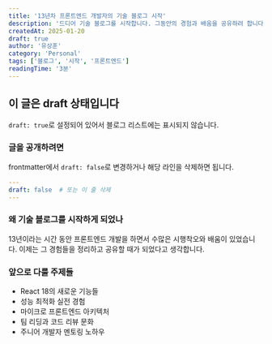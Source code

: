 ```yaml
---
title: '13년차 프론트엔드 개발자의 기술 블로그 시작'
description: '드디어 기술 블로그를 시작합니다. 그동안의 경험과 배움을 공유하려 합니다.'
createdAt: 2025-01-20
draft: true
author: '유상훈'
category: 'Personal'
tags: ['블로그', '시작', '프론트엔드']
readingTime: '3분'
---
```


## 이 글은 draft 상태입니다

`draft: true`로 설정되어 있어서 블로그 리스트에는 표시되지 않습니다.

### 글을 공개하려면

frontmatter에서 `draft: false`로 변경하거나 해당 라인을 삭제하면 됩니다.

```yaml
---
draft: false  # 또는 이 줄 삭제
---
```

### 왜 기술 블로그를 시작하게 되었나

13년이라는 시간 동안 프론트엔드 개발을 하면서 수많은 시행착오와 배움이 있었습니다.
이제는 그 경험들을 정리하고 공유할 때가 되었다고 생각합니다.

### 앞으로 다룰 주제들

- React 18의 새로운 기능들
- 성능 최적화 실전 경험
- 마이크로 프론트엔드 아키텍처
- 팀 리딩과 코드 리뷰 문화
- 주니어 개발자 멘토링 노하우